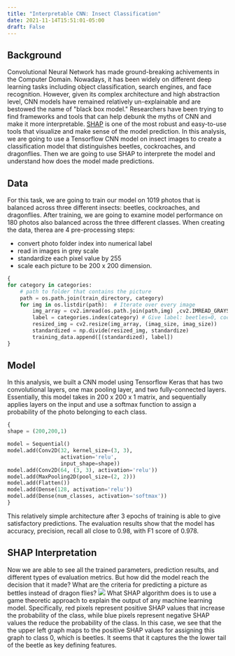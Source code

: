 ```yaml
---
title: "Interpretable CNN: Insect Classification"
date: 2021-11-14T15:51:01-05:00
draft: False
---
```

## Background
Convolutional Neural Network has made ground-breaking achivements in the Computer Domain. Nowadays, it has been widely on different deep learning tasks including object classification, search engines, and face recognition. However, given its complex architecture and high abstraction level, CNN models have remained relatively un-explainable and are bestowed the name of "black box model." 
Researchers have been trying to find frameworks and tools that can help debunk the myths of CNN and make it more interpretable. [SHAP](https://github.com/slundberg/shap) is one of the most robust and easy-to-use tools that visualize and make sense of the model prediction. In this analysis, we are going to use a Tensorflow CNN model on insect images to create a classification model that distinguishes beetles, cockroaches, and dragonflies. Then we are going to use SHAP to interprete the model and understand how does the model made predictions.
## Data
For this task, we are going to train our model on 1019 photos that is balanced across three different insects: beetles, cockroaches, and dragonflies. After training, we are going to examine model performance on 180 photos also balanced across the three different classes. 
When creating the data, therea are 4 pre-processing steps:
- convert photo folder index into numerical label
- read in images in grey scale
- standardize each pixel value by 255
- scale each picture to be 200 x 200 dimension. 

```python
{
for category in categories:
    # path to folder that contains the picture
    path = os.path.join(train_directory, category)
    for img in os.listdir(path):  # Iterate over every image
        img_array = cv2.imread(os.path.join(path,img) ,cv2.IMREAD_GRAYSCALE) # Convert to array
        label = categories.index(category) # Give label: beetles=0, cockroach=1, dragonflies = 2
        resized_img = cv2.resize(img_array, (imag_size, imag_size))
        standardized = np.divide(resized_img, standardize)
        training_data.append([(standardized), label])
}
```
## Model
In this analysis, we built a CNN model using Tensorflow Keras that has two convolutional layers, one max pooling layer, and two fully-connected layers. Essentially, this model takes in 200 x 200 x 1 matrix, and sequentially applies layers on the input and use a softmax function to assign a probability of the photo belonging to each class. 
```python
{
shape = (200,200,1)

model = Sequential()
model.add(Conv2D(32, kernel_size=(3, 3),
                 activation='relu',
                 input_shape=shape))
model.add(Conv2D(64, (3, 3), activation='relu'))
model.add(MaxPooling2D(pool_size=(2, 2)))
model.add(Flatten())
model.add(Dense(128, activation='relu'))
model.add(Dense(num_classes, activation='softmax'))
}
```
This relatively simple architecture after 3 epochs of training is able to give satisfactory predictions. The evaluation results show that the model has accuracy, precision, recall all close to 0.98, with F1 score of 0.978.

## SHAP Interpretation
Now we are able to see all the trained parameters, prediction results, and different types of evaluation metrics. But how did the model reach the decision that it made? What are the criteria for predicting a picture as bettles instead of dragon flies? 
![](/Users/fengyi111/Desktop/Repos/blog.dev/everfengblog/images/shap.jpeg)
What SHAP algorithm does is to use a game theoretic approach to explain the output of any machine learning model. Specifically, red pixels represent positive SHAP values that increase the probability of the class, while blue pixels represent negative SHAP values the reduce the probability of the class. 
In this case, we see that the the upper left graph maps to the positive SHAP values for assigning this graph to class 0, which is beetles. It seems that it captures the the lower tail of the beetle as key defining features. 